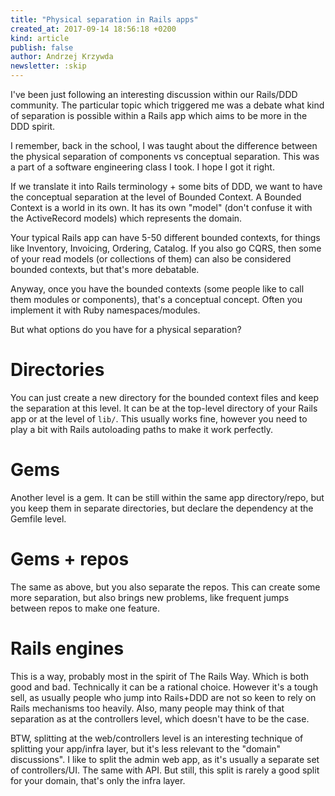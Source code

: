 ```yaml
---
title: "Physical separation in Rails apps"
created_at: 2017-09-14 18:56:18 +0200
kind: article
publish: false
author: Andrzej Krzywda
newsletter: :skip
---
```


I've been just following an interesting discussion within our Rails/DDD community. The particular topic which triggered me was a debate what kind of separation is possible within a Rails app which aims to be more in the DDD spirit.

<!-- more -->

I remember, back in the school, I was taught about the difference between the physical separation of components vs conceptual separation. This was a part of a software engineering class I took. I hope I got it right.

If we translate it into Rails terminology + some bits of DDD, we want to have the conceptual separation at the level of Bounded Context. A Bounded Context is a world in its own. It has its own "model" (don't confuse it with the ActiveRecord models) which represents the domain.

Your typical Rails app can have 5-50 different bounded contexts, for things like Inventory, Invoicing, Ordering, Catalog. If you also go CQRS, then some of your read models (or collections of them) can also be considered bounded contexts, but that's more debatable.

Anyway, once you have the bounded contexts (some people like to call them modules or components), that's a conceptual concept. Often you implement it with Ruby namespaces/modules.

But what options do you have for a physical separation?

# Directories

You can just create a new directory for the bounded context files and keep the separation at this level. It can be at the top-level directory of your Rails app or at the level of `lib/`.  This usually works fine, however you need to play a bit with Rails autoloading paths to make it work perfectly.

# Gems

Another level is a gem. It can be still within the same app directory/repo, but you keep them in separate directories, but declare the dependency at the Gemfile level.

# Gems + repos

The same as above, but you also separate the repos. This can create some more separation, but also brings new problems, like frequent jumps between repos to make one feature.

# Rails engines

This is a way, probably most in the spirit of The Rails Way. Which is both good and bad. Technically it can be a rational choice. However it's a tough sell, as usually people who jump into Rails+DDD are not so keen to rely on Rails mechanisms too heavily. Also, many people may think of that separation as at the controllers level, which doesn't have to be the case.

BTW, splitting at the web/controllers level is an interesting technique of splitting your app/infra layer, but it's less relevant to the "domain" discussions". I like to split the admin web app, as it's usually a separate set of controllers/UI. The same with API. But still, this split is rarely a good split for your domain, that's only the infra layer.

